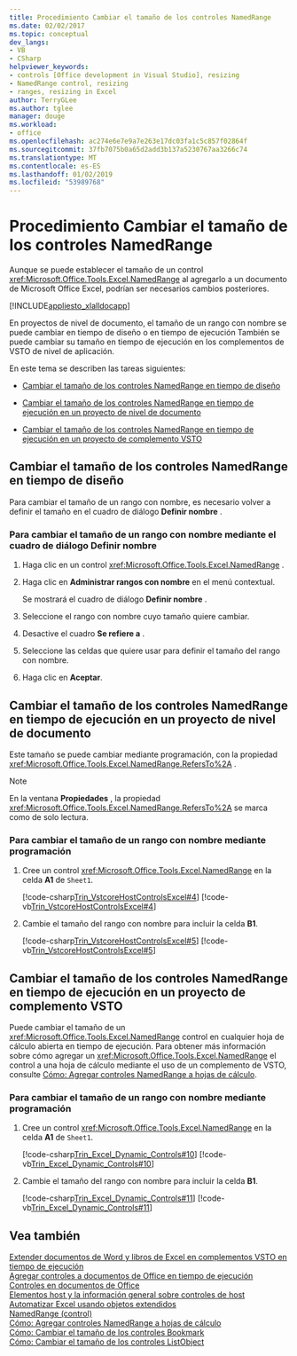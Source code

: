 ```yaml
---
title: Procedimiento Cambiar el tamaño de los controles NamedRange
ms.date: 02/02/2017
ms.topic: conceptual
dev_langs:
- VB
- CSharp
helpviewer_keywords:
- controls [Office development in Visual Studio], resizing
- NamedRange control, resizing
- ranges, resizing in Excel
author: TerryGLee
ms.author: tglee
manager: douge
ms.workload:
- office
ms.openlocfilehash: ac274e6e7e9a7e263e17dc03fa1c5c857f02864f
ms.sourcegitcommit: 37fb7075b0a65d2add3b137a5230767aa3266c74
ms.translationtype: MT
ms.contentlocale: es-ES
ms.lasthandoff: 01/02/2019
ms.locfileid: "53989768"
---
```

# <a name="how-to-resize-namedrange-controls"></a>Procedimiento Cambiar el tamaño de los controles NamedRange
  Aunque se puede establecer el tamaño de un control <xref:Microsoft.Office.Tools.Excel.NamedRange> al agregarlo a un documento de Microsoft Office Excel, podrían ser necesarios cambios posteriores.  
  
 [!INCLUDE[appliesto_xlalldocapp](../vsto/includes/appliesto-xlalldocapp-md.md)]  
  
 En proyectos de nivel de documento, el tamaño de un rango con nombre se puede cambiar en tiempo de diseño o en tiempo de ejecución También se puede cambiar su tamaño en tiempo de ejecución en los complementos de VSTO de nivel de aplicación.  
  
 En este tema se describen las tareas siguientes:  
  
-   [Cambiar el tamaño de los controles NamedRange en tiempo de diseño](#designtime)  
  
-   [Cambiar el tamaño de los controles NamedRange en tiempo de ejecución en un proyecto de nivel de documento](#runtimedoclevel)  
  
-   [Cambiar el tamaño de los controles NamedRange en tiempo de ejecución en un proyecto de complemento VSTO](#runtimeaddin)  
  
##  <a name="designtime"></a> Cambiar el tamaño de los controles NamedRange en tiempo de diseño  
 Para cambiar el tamaño de un rango con nombre, es necesario volver a definir el tamaño en el cuadro de diálogo **Definir nombre** .  
  
### <a name="to-resize-a-named-range-by-using-the-define-name-dialog-box"></a>Para cambiar el tamaño de un rango con nombre mediante el cuadro de diálogo Definir nombre  
  
1.  Haga clic en un control <xref:Microsoft.Office.Tools.Excel.NamedRange> .  
  
2.  Haga clic en **Administrar rangos con nombre** en el menú contextual.  
  
     Se mostrará el cuadro de diálogo **Definir nombre** .  
  
3.  Seleccione el rango con nombre cuyo tamaño quiere cambiar.  
  
4.  Desactive el cuadro **Se refiere a** .  
  
5.  Seleccione las celdas que quiere usar para definir el tamaño del rango con nombre.  
  
6.  Haga clic en **Aceptar**.  
  
##  <a name="runtimedoclevel"></a> Cambiar el tamaño de los controles NamedRange en tiempo de ejecución en un proyecto de nivel de documento  
 Este tamaño se puede cambiar mediante programación, con la propiedad <xref:Microsoft.Office.Tools.Excel.NamedRange.RefersTo%2A> .  
  
> [!NOTE]  
>  En la ventana **Propiedades** , la propiedad <xref:Microsoft.Office.Tools.Excel.NamedRange.RefersTo%2A> se marca como de solo lectura.  
  
### <a name="to-resize-a-named-range-programmatically"></a>Para cambiar el tamaño de un rango con nombre mediante programación  
  
1.  Cree un control <xref:Microsoft.Office.Tools.Excel.NamedRange> en la celda **A1** de `Sheet1`.  
  
     [!code-csharp[Trin_VstcoreHostControlsExcel#4](../vsto/codesnippet/CSharp/Trin_VstcoreHostControlsExcelCS/Sheet1.cs#4)]
     [!code-vb[Trin_VstcoreHostControlsExcel#4](../vsto/codesnippet/VisualBasic/Trin_VstcoreHostControlsExcelVB/Sheet1.vb#4)]  
  
2.  Cambie el tamaño del rango con nombre para incluir la celda **B1**.  
  
     [!code-csharp[Trin_VstcoreHostControlsExcel#5](../vsto/codesnippet/CSharp/Trin_VstcoreHostControlsExcelCS/Sheet1.cs#5)]
     [!code-vb[Trin_VstcoreHostControlsExcel#5](../vsto/codesnippet/VisualBasic/Trin_VstcoreHostControlsExcelVB/Sheet1.vb#5)]  
  
##  <a name="runtimeaddin"></a> Cambiar el tamaño de los controles NamedRange en tiempo de ejecución en un proyecto de complemento VSTO  
 Puede cambiar el tamaño de un <xref:Microsoft.Office.Tools.Excel.NamedRange> control en cualquier hoja de cálculo abierta en tiempo de ejecución. Para obtener más información sobre cómo agregar un <xref:Microsoft.Office.Tools.Excel.NamedRange> el control a una hoja de cálculo mediante el uso de un complemento de VSTO, consulte [Cómo: Agregar controles NamedRange a hojas de cálculo](../vsto/how-to-add-namedrange-controls-to-worksheets.md).  
  
### <a name="to-resize-a-named-range-programmatically"></a>Para cambiar el tamaño de un rango con nombre mediante programación  
  
1.  Cree un control <xref:Microsoft.Office.Tools.Excel.NamedRange> en la celda **A1** de `Sheet1`.  
  
     [!code-csharp[Trin_Excel_Dynamic_Controls#10](../vsto/codesnippet/CSharp/Trin_Excel_Dynamic_Controls/ThisAddIn.cs#10)]
     [!code-vb[Trin_Excel_Dynamic_Controls#10](../vsto/codesnippet/VisualBasic/Trin_Excel_Dynamic_Controls/ThisAddIn.vb#10)]  
  
2.  Cambie el tamaño del rango con nombre para incluir la celda **B1**.  
  
     [!code-csharp[Trin_Excel_Dynamic_Controls#11](../vsto/codesnippet/CSharp/Trin_Excel_Dynamic_Controls/ThisAddIn.cs#11)]
     [!code-vb[Trin_Excel_Dynamic_Controls#11](../vsto/codesnippet/VisualBasic/Trin_Excel_Dynamic_Controls/ThisAddIn.vb#11)]  
  
## <a name="see-also"></a>Vea también  
 [Extender documentos de Word y libros de Excel en complementos VSTO en tiempo de ejecución](../vsto/extending-word-documents-and-excel-workbooks-in-vsto-add-ins-at-run-time.md)   
 [Agregar controles a documentos de Office en tiempo de ejecución](../vsto/adding-controls-to-office-documents-at-run-time.md)   
 [Controles en documentos de Office](../vsto/controls-on-office-documents.md)   
 [Elementos host y la información general sobre controles de host](../vsto/host-items-and-host-controls-overview.md)   
 [Automatizar Excel usando objetos extendidos](../vsto/automating-excel-by-using-extended-objects.md)   
 [NamedRange (control)](../vsto/namedrange-control.md)   
 [Cómo: Agregar controles NamedRange a hojas de cálculo](../vsto/how-to-add-namedrange-controls-to-worksheets.md)   
 [Cómo: Cambiar el tamaño de los controles Bookmark](../vsto/how-to-resize-bookmark-controls.md)   
 [Cómo: Cambiar el tamaño de los controles ListObject](../vsto/how-to-resize-listobject-controls.md)  
